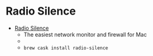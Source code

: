 # Radio Silence
- [Radio Silence](https://radiosilenceapp.com/)
  -  The easiest network monitor and firewall for Mac
  - 
  - `brew cask install radio-silence`
